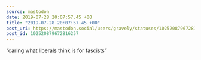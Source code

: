 ```yaml
---
source: mastodon
date: 2019-07-28 20:07:57.45 +00
title: "2019-07-28 20:07:57.45 +00"
post_uri: https://mastodon.social/users/gravely/statuses/102520879672816257
post_id: 102520879672816257
---
```

“caring what liberals think is for fascists”


